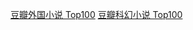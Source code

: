 [豆瓣外国小说 Top100](https://m.douban.com/subject_collection/ECY45E4YA)
[豆瓣科幻小说 Top100](https://m.douban.com/subject_collection/ECPU5ODVQ)


